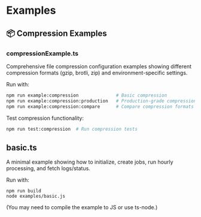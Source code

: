 # Examples

## 📦 Compression Examples

### compressionExample.ts

Comprehensive file compression configuration examples showing different compression formats (gzip, brotli, zip) and environment-specific settings.

Run with:

```bash
npm run example:compression              # Basic compression
npm run example:compression:production   # Production-grade compression
npm run example:compression:compare      # Compare compression formats
```

Test compression functionality:

```bash
npm run test:compression  # Run compression tests
```

## basic.ts

A minimal example showing how to initialize, create jobs, run hourly processing, and fetch logs/status.

Run with:

```
npm run build
node examples/basic.js
```

(You may need to compile the example to JS or use ts-node.)
